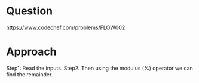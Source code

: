 # Question
https://www.codechef.com/problems/FLOW002

# Approach
Step1: Read the inputs. 
Step2: Then using the modulus (%) operator we can find the remainder. 

